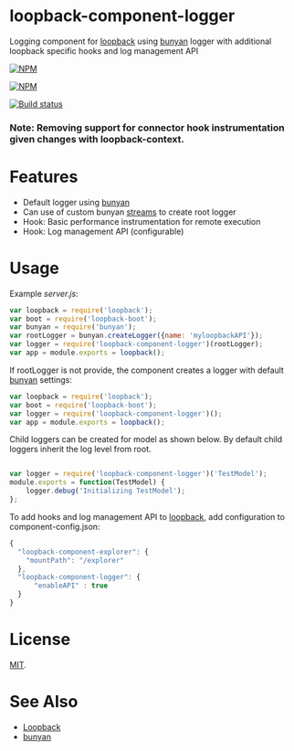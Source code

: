# loopback-component-logger

Logging component for [loopback] using [bunyan] logger with additional loopback specific hooks and log management API

[![NPM](https://nodei.co/npm/loopback-component-logger.png?downloads=true)](https://nodei.co/npm/loopback-component-logger/)

 [![NPM](https://nodei.co/npm-dl/loopback-component-logger.png?months=3&height=3)](https://nodei.co/npm/loopback-component-logger/)

 [![Build status](https://img.shields.io/travis/yantrashala/loopback-component-logger/master.svg?style=flat-square)](https://travis-ci.org/yantrashala/loopback-component-logger)

### Note: Removing support for connector hook instrumentation given changes with loopback-context.

# Features

- Default logger using [bunyan]
- Can use of custom bunyan [streams] to create root logger
- Hook: Basic performance instrumentation for remote execution
- Hook: Log management API (configurable)

# Usage

Example _server.js_:

```js
var loopback = require('loopback');
var boot = require('loopback-boot');
var bunyan = require('bunyan');
var rootLogger = bunyan.createLogger({name: 'myloopbackAPI'});
var logger = require('loopback-component-logger')(rootLogger);
var app = module.exports = loopback();

```

If rootLogger is not provide, the component creates a logger with default
 [bunyan] settings:

```js
var loopback = require('loopback');
var boot = require('loopback-boot');
var logger = require('loopback-component-logger')();
var app = module.exports = loopback();

```

Child loggers can be created for model as shown below. By default child loggers
inherit the log level from root.

```js

var logger = require('loopback-component-logger')('TestModel');
module.exports = function(TestModel) {
    logger.debug('Initializing TestModel');
};

```

To add hooks and log management API to [loopback], add configuration to component-config.json:

```js
{
  "loopback-component-explorer": {
    "mountPath": "/explorer"
  },
  "loopback-component-logger": {
      "enableAPI" : true
  }
}

```

# License

[MIT](./LICENSE).

# See Also

- [Loopback][loopback]
- [bunyan][bunyan]

[bunyan]: https://github.com/trentm/node-bunyan
[loopback]: http://loopback.io
[streams]: https://github.com/trentm/node-bunyan#streams
